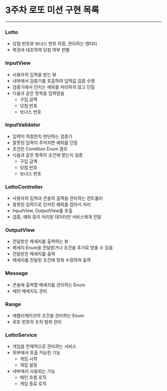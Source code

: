 # 3주차 로또 미션 구현 목록


---


### Lotto   
- 당첨 번호와 보너스 번호 저장, 관리하는 엔티티
- 복권과 대조하여 당첨 여부 판별   



### InputView
- 사용자의 입력을 받는 뷰
- 내부에서 검증기를 호출하여 입력값 검증 수행
- 검증기에서 던지는 예외를 처리하지 않고 던짐
- 다음과 같은 항목을 입력받음
  - 구입 금액
  - 당첨 번호
  - 보너스 번호



### InputValidator
- 입력이 적절한지 판단하는 검증기
- 잘못된 입력이 주어지면 예외를 던짐
- 조건은 Condition Enum 참조
- 다음과 같은 항목이 조건에 맞는지 검증
  - 구입 금액
  - 당첨 번호
  - 보너스 번호



### LottoController
- 사용자의 입력과 콘솔의 출력을 관리하는 컨트롤러
- 잘못된 입력으로 던저진 예외를 잡아서 처리
- InputView, OutputView를 호출
- 검증, 예외 등이 처리된 데이터만 서비스에게 전달



### OutputView
- 전달받은 메세지를 출력하는 뷰
- 메세지 Enum을 전달받거나 조건을 추가로 받을 수 있음   
- 전달받은 메세지를 출력
- 메세지를 전달된 조건에 맞춰 수정하여 출력



### Message
- 콘솔에 출력할 메세지를 관리하는 Enum
- 에러 메세지도 관리



### Range
- 애플리케이션의 조건을 관리하는 Enum
- 로또 번호의 숫자 범위 관리



### LottoService
- 게임을 전체적으로 관리하는 서비스
- 외부에서 호출 가능한 기능
  - 게임 시작
  - 게임 설정
- 내부에서 사용되는 기능
  - 메인 흐름 로직
  - 게임 종료 로직